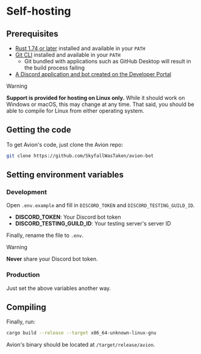 # Self-hosting

## Prerequisites

- [Rust 1.74 or later](https://www.rust-lang.org/) installed and available in your `PATH`
- [Git CLI](https://git-scm.com/) installed and available in your `PATH`
  - Git bundled with applications such as GitHub Desktop will result in the build process failing
- [A Discord application and bot created on the Developer Portal](https://discord.com/developers)

> [!WARNING]  
>
> **Support is provided for hosting on Linux only.** While it should work on Windows or macOS, this may change at any time. That said, you should be able to compile for Linux from either operating system.

## Getting the code

To get Avion's code, just clone the Avion repo:

```bash
git clone https://github.com/SkyfallWasTaken/avion-bot
```

## Setting environment variables

### Development

Open `.env.example` and fill in `DISCORD_TOKEN` and `DISCORD_TESTING_GUILD_ID`.

- **DISCORD_TOKEN**: Your Discord bot token
- **DISCORD_TESTING_GUILD_ID**: Your testing server's server ID

Finally, rename the file to `.env`.

> [!WARNING]  
> **Never** share your Discord bot token.

### Production

Just set the above variables another way.

## Compiling

Finally, run:

```bash
cargo build --release --target x86_64-unknown-linux-gnu
```

Avion's binary should be located at `/target/release/avion`.
